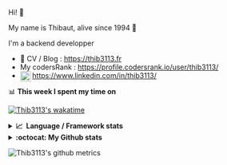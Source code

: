 Hi! 👋

My name is Thibaut, alive since 1994 🍷

I'm a backend developper

-   📝 CV / Blog : https://thib3113.fr
-   My codersRank : https://profile.codersrank.io/user/thib3113/
-   <a href="https://www.linkedin.com/in/thib3113/"><img align="left" alt="Thib3113's Linkedin" width="21px" src="https://raw.githubusercontent.com/peterthehan/peterthehan/master/assets/linkedin.svg" /></a> https://www.linkedin.com/in/thib3113/

📊 **This week I spent my time on**

[![Thib3113's wakatime](https://github-readme-stats.vercel.app/api/wakatime?username=thib3113&layout=default&theme=dracula&langs_count=6&hide_title=true&hide_border=true)](https://wakatime.com/@thib3113)

<details>
  <summary><b>📈&nbsp;&nbsp;Language&nbsp;/&nbsp;Framework stats</b></summary>
  <br/>  
  <a href='https://profile.codersrank.io/user/thib3113/'>
  <img src='http://cr-skills-chart-widget.azurewebsites.net/api/api?username=thib3113&padding=30&skills=php,batchfile,javascript,less,mysql,reactjs,scss,shell,typescript,vue'>
  </a>
</details>

<details>
  <summary><b>:octocat: My Github stats</b></summary>
  <br/>  
  
  <img src="https://github-readme-stats.vercel.app/api?username=thib3113&theme=dracula&show_icons=true&" alt="Thib3113's GitHub stats" />

<!--START_SECTION:activity-->

1. 🎉 Merged PR [#175](https://github.com/thib3113/unifi-client/pull/175) in [thib3113/unifi-client](https://github.com/thib3113/unifi-client)
2. 🎉 Merged PR [#17](https://github.com/thib3113/unifi-blockips-srv/pull/17) in [thib3113/unifi-blockips-srv](https://github.com/thib3113/unifi-blockips-srv)
3. 🎉 Merged PR [#173](https://github.com/thib3113/unifi-client/pull/173) in [thib3113/unifi-client](https://github.com/thib3113/unifi-client)
4. 🎉 Merged PR [#16](https://github.com/thib3113/unifi-blockips-srv/pull/16) in [thib3113/unifi-blockips-srv](https://github.com/thib3113/unifi-blockips-srv)
5. 🎉 Merged PR [#15](https://github.com/thib3113/unifi-blockips-srv/pull/15) in [thib3113/unifi-blockips-srv](https://github.com/thib3113/unifi-blockips-srv)
 <!--END_SECTION:activity-->

</details>

![Thib3113's github metrics](https://gist.githubusercontent.com/thib3113/83a96e16f8bca103f1b0e376186c66ec/raw/github-metrics.svg)
